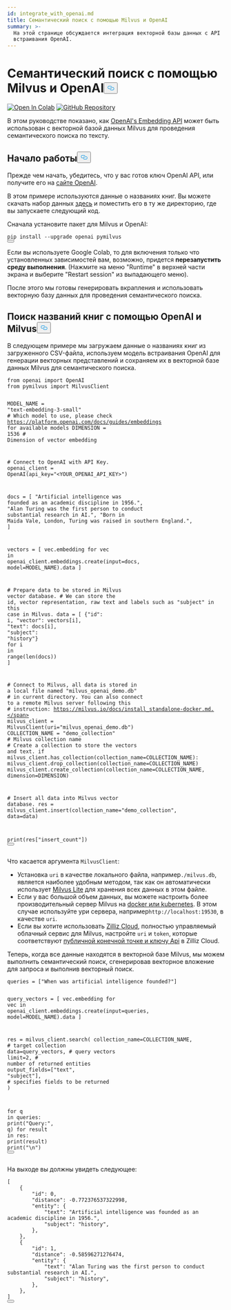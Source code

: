```yaml
---
id: integrate_with_openai.md
title: Семантический поиск с помощью Milvus и OpenAI
summary: >-
  На этой странице обсуждается интеграция векторной базы данных с API
  встраивания OpenAI.
---
```

<h1 id="Semantic-Search-with-Milvus-and-OpenAI" class="common-anchor-header">Семантический поиск с помощью Milvus и OpenAI<button data-href="#Semantic-Search-with-Milvus-and-OpenAI" class="anchor-icon" translate="no">
      <svg translate="no"
        aria-hidden="true"
        focusable="false"
        height="20"
        version="1.1"
        viewBox="0 0 16 16"
        width="16"
      >
        <path
          fill="#0092E4"
          fill-rule="evenodd"
          d="M4 9h1v1H4c-1.5 0-3-1.69-3-3.5S2.55 3 4 3h4c1.45 0 3 1.69 3 3.5 0 1.41-.91 2.72-2 3.25V8.59c.58-.45 1-1.27 1-2.09C10 5.22 8.98 4 8 4H4c-.98 0-2 1.22-2 2.5S3 9 4 9zm9-3h-1v1h1c1 0 2 1.22 2 2.5S13.98 12 13 12H9c-.98 0-2-1.22-2-2.5 0-.83.42-1.64 1-2.09V6.25c-1.09.53-2 1.84-2 3.25C6 11.31 7.55 13 9 13h4c1.45 0 3-1.69 3-3.5S14.5 6 13 6z"
        ></path>
      </svg>
    </button></h1><p><a href="https://colab.research.google.com/github/milvus-io/bootcamp/blob/master/integration/semantic_search_with_milvus_and_openai.ipynb" target="_parent"><img translate="no" src="https://colab.research.google.com/assets/colab-badge.svg" alt="Open In Colab"/></a>
<a href="https://github.com/milvus-io/bootcamp/blob/master/integration/semantic_search_with_milvus_and_openai.ipynb" target="_blank"><img translate="no" src="https://img.shields.io/badge/View%20on%20GitHub-555555?style=flat&logo=github&logoColor=white" alt="GitHub Repository"/></a></p>
<p>В этом руководстве показано, как <a href="https://platform.openai.com/docs/guides/embeddings">OpenAI's Embedding API</a> может быть использован с векторной базой данных Milvus для проведения семантического поиска по тексту.</p>
<h2 id="Getting-started" class="common-anchor-header">Начало работы<button data-href="#Getting-started" class="anchor-icon" translate="no">
      <svg translate="no"
        aria-hidden="true"
        focusable="false"
        height="20"
        version="1.1"
        viewBox="0 0 16 16"
        width="16"
      >
        <path
          fill="#0092E4"
          fill-rule="evenodd"
          d="M4 9h1v1H4c-1.5 0-3-1.69-3-3.5S2.55 3 4 3h4c1.45 0 3 1.69 3 3.5 0 1.41-.91 2.72-2 3.25V8.59c.58-.45 1-1.27 1-2.09C10 5.22 8.98 4 8 4H4c-.98 0-2 1.22-2 2.5S3 9 4 9zm9-3h-1v1h1c1 0 2 1.22 2 2.5S13.98 12 13 12H9c-.98 0-2-1.22-2-2.5 0-.83.42-1.64 1-2.09V6.25c-1.09.53-2 1.84-2 3.25C6 11.31 7.55 13 9 13h4c1.45 0 3-1.69 3-3.5S14.5 6 13 6z"
        ></path>
      </svg>
    </button></h2><p>Прежде чем начать, убедитесь, что у вас готов ключ OpenAI API, или получите его на <a href="https://openai.com/index/openai-api/">сайте OpenAI</a>.</p>
<p>В этом примере используются данные о названиях книг. Вы можете скачать набор данных <a href="https://www.kaggle.com/datasets/jealousleopard/goodreadsbooks">здесь</a> и поместить его в ту же директорию, где вы запускаете следующий код.</p>
<p>Сначала установите пакет для Milvus и OpenAI:</p>
<pre><code translate="no" class="language-shell">pip install --upgrade openai pymilvus
<button class="copy-code-btn"></button></code></pre>
<div class="alert note">
<p>Если вы используете Google Colab, то для включения только что установленных зависимостей вам, возможно, придется <strong>перезапустить среду выполнения</strong>. (Нажмите на меню "Runtime" в верхней части экрана и выберите "Restart session" из выпадающего меню).</p>
</div>
<p>После этого мы готовы генерировать вкрапления и использовать векторную базу данных для проведения семантического поиска.</p>
<h2 id="Searching-book-titles-with-OpenAI--Milvus" class="common-anchor-header">Поиск названий книг с помощью OpenAI и Milvus<button data-href="#Searching-book-titles-with-OpenAI--Milvus" class="anchor-icon" translate="no">
      <svg translate="no"
        aria-hidden="true"
        focusable="false"
        height="20"
        version="1.1"
        viewBox="0 0 16 16"
        width="16"
      >
        <path
          fill="#0092E4"
          fill-rule="evenodd"
          d="M4 9h1v1H4c-1.5 0-3-1.69-3-3.5S2.55 3 4 3h4c1.45 0 3 1.69 3 3.5 0 1.41-.91 2.72-2 3.25V8.59c.58-.45 1-1.27 1-2.09C10 5.22 8.98 4 8 4H4c-.98 0-2 1.22-2 2.5S3 9 4 9zm9-3h-1v1h1c1 0 2 1.22 2 2.5S13.98 12 13 12H9c-.98 0-2-1.22-2-2.5 0-.83.42-1.64 1-2.09V6.25c-1.09.53-2 1.84-2 3.25C6 11.31 7.55 13 9 13h4c1.45 0 3-1.69 3-3.5S14.5 6 13 6z"
        ></path>
      </svg>
    </button></h2><p>В следующем примере мы загружаем данные о названиях книг из загруженного CSV-файла, используем модель встраивания OpenAI для генерации векторных представлений и сохраняем их в векторной базе данных Milvus для семантического поиска.</p>
<pre><code translate="no" class="language-python"><span class="hljs-keyword">from</span> openai <span class="hljs-keyword">import</span> OpenAI
<span class="hljs-keyword">from</span> pymilvus <span class="hljs-keyword">import</span> MilvusClient

MODEL_NAME = <span class="hljs-string">&quot;text-embedding-3-small&quot;</span>  <span class="hljs-comment"># Which model to use, please check https://platform.openai.com/docs/guides/embeddings for available models</span>
DIMENSION = <span class="hljs-number">1536</span>  <span class="hljs-comment"># Dimension of vector embedding</span>

<span class="hljs-comment"># Connect to OpenAI with API Key.</span>
openai_client = OpenAI(api_key=<span class="hljs-string">&quot;&lt;YOUR_OPENAI_API_KEY&gt;&quot;</span>)

docs = [
    <span class="hljs-string">&quot;Artificial intelligence was founded as an academic discipline in 1956.&quot;</span>,
    <span class="hljs-string">&quot;Alan Turing was the first person to conduct substantial research in AI.&quot;</span>,
    <span class="hljs-string">&quot;Born in Maida Vale, London, Turing was raised in southern England.&quot;</span>,
]

vectors = [
    vec.embedding
    <span class="hljs-keyword">for</span> vec <span class="hljs-keyword">in</span> openai_client.embeddings.create(<span class="hljs-built_in">input</span>=docs, model=MODEL_NAME).data
]

<span class="hljs-comment"># Prepare data to be stored in Milvus vector database.</span>
<span class="hljs-comment"># We can store the id, vector representation, raw text and labels such as &quot;subject&quot; in this case in Milvus.</span>
data = [
    {<span class="hljs-string">&quot;id&quot;</span>: i, <span class="hljs-string">&quot;vector&quot;</span>: vectors[i], <span class="hljs-string">&quot;text&quot;</span>: docs[i], <span class="hljs-string">&quot;subject&quot;</span>: <span class="hljs-string">&quot;history&quot;</span>}
    <span class="hljs-keyword">for</span> i <span class="hljs-keyword">in</span> <span class="hljs-built_in">range</span>(<span class="hljs-built_in">len</span>(docs))
]


<span class="hljs-comment"># Connect to Milvus, all data is stored in a local file named &quot;milvus_openai_demo.db&quot;</span>
<span class="hljs-comment"># in current directory. You can also connect to a remote Milvus server following this</span>
<span class="hljs-comment"># instruction: https://milvus.io/docs/install_standalone-docker.md.</span>
milvus_client = MilvusClient(uri=<span class="hljs-string">&quot;milvus_openai_demo.db&quot;</span>)
COLLECTION_NAME = <span class="hljs-string">&quot;demo_collection&quot;</span>  <span class="hljs-comment"># Milvus collection name</span>
<span class="hljs-comment"># Create a collection to store the vectors and text.</span>
<span class="hljs-keyword">if</span> milvus_client.has_collection(collection_name=COLLECTION_NAME):
    milvus_client.drop_collection(collection_name=COLLECTION_NAME)
milvus_client.create_collection(collection_name=COLLECTION_NAME, dimension=DIMENSION)

<span class="hljs-comment"># Insert all data into Milvus vector database.</span>
res = milvus_client.insert(collection_name=<span class="hljs-string">&quot;demo_collection&quot;</span>, data=data)

<span class="hljs-built_in">print</span>(res[<span class="hljs-string">&quot;insert_count&quot;</span>])
<button class="copy-code-btn"></button></code></pre>
<div class="alert note">
<p>Что касается аргумента <code translate="no">MilvusClient</code>:</p>
<ul>
<li>Установка <code translate="no">uri</code> в качестве локального файла, например<code translate="no">./milvus.db</code>, является наиболее удобным методом, так как он автоматически использует <a href="https://milvus.io/docs/milvus_lite.md">Milvus Lite</a> для хранения всех данных в этом файле.</li>
<li>Если у вас большой объем данных, вы можете настроить более производительный сервер Milvus на <a href="https://milvus.io/docs/quickstart.md">docker или kubernetes</a>. В этом случае используйте ури сервера, например<code translate="no">http://localhost:19530</code>, в качестве <code translate="no">uri</code>.</li>
<li>Если вы хотите использовать <a href="https://zilliz.com/cloud">Zilliz Cloud</a>, полностью управляемый облачный сервис для Milvus, настройте <code translate="no">uri</code> и <code translate="no">token</code>, которые соответствуют <a href="https://docs.zilliz.com/docs/on-zilliz-cloud-console#free-cluster-details">публичной конечной точке и ключу Api</a> в Zilliz Cloud.</li>
</ul>
</div>
<p>Теперь, когда все данные находятся в векторной базе Milvus, мы можем выполнить семантический поиск, сгенерировав векторное вложение для запроса и выполнив векторный поиск.</p>
<pre><code translate="no" class="language-python">queries = [<span class="hljs-string">&quot;When was artificial intelligence founded?&quot;</span>]

query_vectors = [
    vec.embedding
    <span class="hljs-keyword">for</span> vec <span class="hljs-keyword">in</span> openai_client.embeddings.create(<span class="hljs-built_in">input</span>=queries, model=MODEL_NAME).data
]

res = milvus_client.search(
    collection_name=COLLECTION_NAME,  <span class="hljs-comment"># target collection</span>
    data=query_vectors,  <span class="hljs-comment"># query vectors</span>
    limit=<span class="hljs-number">2</span>,  <span class="hljs-comment"># number of returned entities</span>
    output_fields=[<span class="hljs-string">&quot;text&quot;</span>, <span class="hljs-string">&quot;subject&quot;</span>],  <span class="hljs-comment"># specifies fields to be returned</span>
)

<span class="hljs-keyword">for</span> q <span class="hljs-keyword">in</span> queries:
    <span class="hljs-built_in">print</span>(<span class="hljs-string">&quot;Query:&quot;</span>, q)
    <span class="hljs-keyword">for</span> result <span class="hljs-keyword">in</span> res:
        <span class="hljs-built_in">print</span>(result)
    <span class="hljs-built_in">print</span>(<span class="hljs-string">&quot;\n&quot;</span>)
<button class="copy-code-btn"></button></code></pre>
<p>На выходе вы должны увидеть следующее:</p>
<pre><code translate="no" class="language-python">[
    {
        <span class="hljs-string">&quot;id&quot;</span>: <span class="hljs-number">0</span>,
        <span class="hljs-string">&quot;distance&quot;</span>: -<span class="hljs-number">0.772376537322998</span>,
        <span class="hljs-string">&quot;entity&quot;</span>: {
            <span class="hljs-string">&quot;text&quot;</span>: <span class="hljs-string">&quot;Artificial intelligence was founded as an academic discipline in 1956.&quot;</span>,
            <span class="hljs-string">&quot;subject&quot;</span>: <span class="hljs-string">&quot;history&quot;</span>,
        },
    },
    {
        <span class="hljs-string">&quot;id&quot;</span>: <span class="hljs-number">1</span>,
        <span class="hljs-string">&quot;distance&quot;</span>: -<span class="hljs-number">0.58596271276474</span>,
        <span class="hljs-string">&quot;entity&quot;</span>: {
            <span class="hljs-string">&quot;text&quot;</span>: <span class="hljs-string">&quot;Alan Turing was the first person to conduct substantial research in AI.&quot;</span>,
            <span class="hljs-string">&quot;subject&quot;</span>: <span class="hljs-string">&quot;history&quot;</span>,
        },
    },
]
<button class="copy-code-btn"></button></code></pre>
